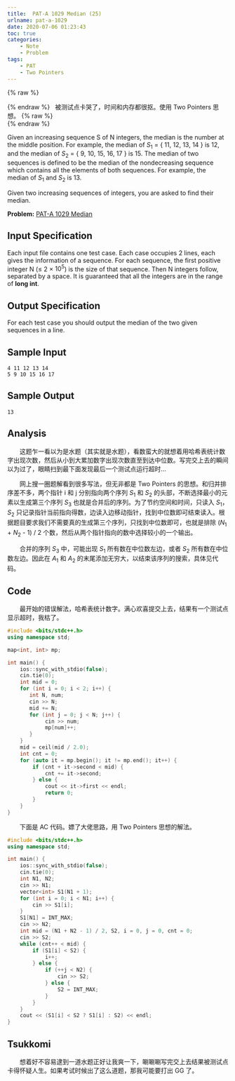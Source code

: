 ```yaml
---
title:  PAT-A 1029 Median (25)
urlname: pat-a-1029
date: 2020-07-06 01:23:43
toc: true
categories:
    - Note
    - Problem
tags:
    - PAT
    - Two Pointers
---
```


{% raw %}<article class="message is-danger"><div class="message-body">{% endraw %}
<span class="icon"><i class="fa fa-star mr-2"></i></span>&nbsp;&nbsp;被测试点卡哭了，时间和内存都很抠。使用 Two Pointers 思想。
{% raw %}</div></article>{% endraw %}

Given an increasing sequence S of N integers, the median is the number at the middle position. For example, the median of $S_1$ = { 11, 12, 13, 14 } is 12, and the median of $S_2$ = { 9, 10, 15, 16, 17 } is 15. The median of two sequences is defined to be the median of the nondecreasing sequence which contains all the elements of both sequences. For example, the median of $S_1$ and $S_2$ is 13.

Given two increasing sequences of integers, you are asked to find their median.

<!--more-->

**Problem:**&nbsp;[PAT-A 1029 Median](https://pintia.cn/problem-sets/994805342720868352/problems/994805466364755968 "PAT-A 1029 Median")


## Input Specification

Each input file contains one test case. Each case occupies 2 lines, each gives the information of a sequence. For each sequence, the first positive integer N (≤ 2 × $10^5$) is the size of that sequence. Then N integers follow, separated by a space. It is guaranteed that all the integers are in the range of **long int**.

## Output Specification

For each test case you should output the median of the two given sequences in a line.

## Sample Input

```
4 11 12 13 14
5 9 10 15 16 17
```

## Sample Output

```
13
```

## Analysis

&emsp;&emsp;这题乍一看以为是水题（其实就是水题），看数蛮大的就想着用哈希表统计数字出现次数，然后从小到大累加数字出现次数直至到达中位数。写完交上去的瞬间以为过了，眼睛扫到最下面发现最后一个测试点运行超时...

&emsp;&emsp;网上搜一圈题解看到很多写法，但无非都是 Two Pointers 的思想。和归并排序差不多，两个指针 i 和 j 分别指向两个序列 $S_1$ 和 $S_2$ 的头部，不断选择最小的元素以生成第三个序列 $S_3$ 也就是合并后的序列。为了节约空间和时间，只读入 $S_1$，$S_2$ 只记录指针当前指向得数，边读入边移动指针，找到中位数即可结束读入。根据题目要求我们不需要真的生成第三个序列，只找到中位数即可，也就是排除 ($N_1$ + $N_2$ - 1) / 2 个数，然后从两个指针指向的数中选择较小的一个输出。

&emsp;&emsp;合并的序列 $S_3$ 中，可能出现 $S_1$ 所有数在中位数左边，或者 $S_2$ 所有数在中位数左边。因此在 $A_1$ 和 $A_2$ 的末尾添加无穷大，以结束该序列的搜索，具体见代码。

## Code

&emsp;&emsp;最开始的错误解法，哈希表统计数字。满心欢喜提交上去，结果有一个测试点显示超时，我枯了。

``` cpp
#include <bits/stdc++.h>
using namespace std;

map<int, int> mp;

int main() {
    ios::sync_with_stdio(false);
    cin.tie(0);
    int mid = 0;
    for (int i = 0; i < 2; i++) {
       int N, num;
       cin >> N;
       mid += N;
       for (int j = 0; j < N; j++) {
            cin >> num;
            mp[num]++;
       }
    }
    mid = ceil(mid / 2.0);
    int cnt = 0;
    for (auto it = mp.begin(); it != mp.end(); it++) {
        if (cnt + it->second < mid) {
            cnt += it->second;
        } else {
            cout << it->first << endl;
            return 0;
        }
    }
}
```

&emsp;&emsp;下面是 AC 代码。嫖了大佬思路，用 Two Pointers 思想的解法。

``` cpp
#include <bits/stdc++.h>
using namespace std;

int main() {
    ios::sync_with_stdio(false);
    cin.tie(0);
    int N1, N2;
    cin >> N1;
    vector<int> S1(N1 + 1);
    for (int i = 0; i < N1; i++) {
        cin >> S1[i];
    }
    S1[N1] = INT_MAX;
    cin >> N2;
    int mid = (N1 + N2 - 1) / 2, S2, i = 0, j = 0, cnt = 0;
    cin >> S2;
    while (cnt++ < mid) {
        if (S1[i] < S2) {
            i++;
        } else {
            if (++j < N2) {
                cin >> S2;
            } else {
                S2 = INT_MAX;
            }
        }
    }
    cout << (S1[i] < S2 ? S1[i] : S2) << endl;
}
```


## Tsukkomi

&emsp;&emsp;想着好不容易逮到一道水题正好让我爽一下，唰唰唰写完交上去结果被测试点卡得怀疑人生。如果考试时候出了这么道题，那我可能要打出 GG 了。
